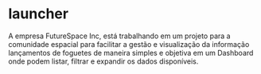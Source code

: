 # launcher
A empresa FutureSpace Inc, está trabalhando em um projeto para a comunidade espacial para facilitar a gestão e visualização da informação lançamentos de foguetes de maneira simples e objetiva em um Dashboard onde podem listar, filtrar e expandir os dados disponíveis.
